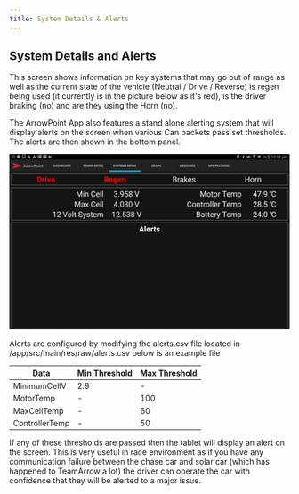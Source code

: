 ```yaml
---
title: System Details & Alerts
---
```


## System Details and Alerts
This screen shows information on key systems that may go out of range as well as the current state of the vehicle (Neutral / Drive / Reverse) is regen being used (it currently is in the picture below as it's red), is the driver braking (no) and are they using the Horn (no).

The ArrowPoint App also features a stand alone alerting system that will display alerts on the screen when various Can packets pass set thresholds. The alerts are then shown in the bottom panel.

![Example of the Arrowpoint Android Alerts](images/android_alerts.png)

Alerts are configured by modifying the alerts.csv file located in /app/src/main/res/raw/alerts.csv below is an example file

| Data           | Min Threshold | Max Threshold |
| -------------- | ------------- | ------------- |
| MinimumCellV   | 2.9           | -             |
| MotorTemp      | -             | 100           |
| MaxCellTemp    | -             | 60            |
| ControllerTemp | -             | 50            |

If any of these thresholds are passed then the tablet will display an alert on the screen. This is very useful in race environment as if you have any communication failure between the chase car and solar car (which has happened to TeamArrow a lot) the driver can operate the car with confidence that they will be alerted to a major issue.
